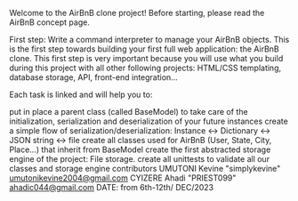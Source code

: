  Welcome to the AirBnB clone project!
Before starting, please read the AirBnB concept page.

First step: Write a command interpreter to manage your AirBnB objects.
This is the first step towards building your first full web application: the AirBnB clone. This first step is very important because you will use what you build during this project with all other following projects: HTML/CSS templating, database storage, API, front-end integration…

Each task is linked and will help you to:

put in place a parent class (called BaseModel) to take care of the initialization, serialization and deserialization of your future instances
create a simple flow of serialization/deserialization: Instance <-> Dictionary <-> JSON string <-> file
create all classes used for AirBnB (User, State, City, Place…) that inherit from BaseModel
create the first abstracted storage engine of the project: File storage.
create all unittests to validate all our classes and storage engine
contributors
UMUTONI Kevine "simplykevine" <umutonikevine2004@gmail.com>
CYIZERE Ahadi "PRIEST099" <ahadic044@gmail.com>
DATE: from 6th-12th/ DEC/2023
